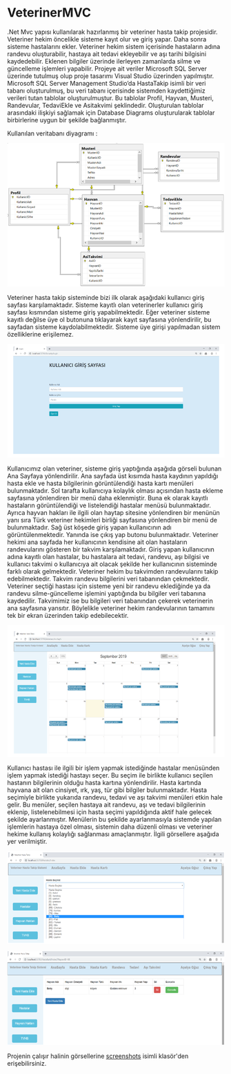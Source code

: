 # VeterinerMVC
.Net Mvc yapısı kullanılarak hazırlanmış bir veteriner hasta takip projesidir. 
Veteriner hekim öncelikle sisteme kayıt olur ve giriş yapar. Daha sonra sisteme hastalarını ekler. Veteriner hekim sistem içerisinde hastaların adına randevu oluşturabilir, hastaya ait tedavi ekleyebilir ve aşı tarihi bilgisini kaydedebilir. Eklenen bilgiler üzerinde ilerleyen zamanlarda silme ve güncelleme işlemleri yapabilir.
Projeye ait veriler Microsoft SQL Server üzerinde tutulmuş olup proje tasarımı Visual Studio üzerinden yapılmıştır. Microsoft SQL Server Management Studio’da HastaTakip isimli bir veri tabanı oluşturulmuş, bu veri tabanı içerisinde sistemden kaydettiğimiz verileri tutan tablolar oluşturulmuştur. Bu tablolar Profil, Hayvan, Musteri, Randevular, TedaviEkle ve Asitakvimi şeklindedir. Oluşturulan tablolar arasındaki ilişkiyi sağlamak için Database Diagrams oluşturularak tablolar birbirlerine uygun bir şekilde bağlanmıştır.

Kullanılan veritabanı diyagramı : 


![database](https://github.com/acelyanoguz/VeterinerMVC/blob/main/screenshots/databaseDiagram.png)


Veteriner hasta takip sisteminde bizi ilk olarak aşağıdaki kullanıcı giriş sayfası karşılamaktadır. Sisteme kayıtlı olan veterinerler kullanıcı giriş sayfası kısmından sisteme giriş yapabilmektedir. Eğer veteriner sisteme kayıtlı değilse üye ol butonuna tıklayarak kayıt sayfasına yönlendirilir, bu sayfadan sisteme kaydolabilmektedir. Sisteme üye girişi yapılmadan sistem özelliklerine erişilemez.

![giris](https://github.com/acelyanoguz/VeterinerMVC/blob/main/screenshots/kullaniciGiris.PNG)

Kullanıcımız olan veteriner, sisteme giriş yaptığında aşağıda görseli bulunan Ana Sayfaya yönlendirilir. Ana sayfada üst kısımda hasta kaydının yapıldığı hasta ekle ve hasta bilgilerinin görüntülendiği hasta kartı menüleri bulunmaktadır. Sol tarafta kullanıcıya kolaylık olması açısından hasta ekleme sayfasına yönlendiren bir menü daha eklenmiştir. Buna ek olarak kayıtlı hastaların görüntülendiği ve listelendiği hastalar menüsü bulunmaktadır. Ayrıca hayvan hakları ile ilgili olan haytap sitesine yönlendiren bir menünün yanı sıra Türk veteriner hekimleri birliği sayfasına yönlendiren bir menü de bulunmaktadır. Sağ üst köşede giriş yapan kullanıcının adı görüntülenmektedir. Yanında ise çıkış yap butonu bulunmaktadır.
Veteriner hekimi ana sayfada her kullanıcının kendisine ait olan hastaların randevularını gösteren bir takvim karşılamaktadır. Giriş yapan kullanıcının adına kayıtlı olan hastalar, bu hastalara ait tedavi, randevu, aşı bilgisi ve kullanıcı takvimi o kullanıcıya ait olacak şekilde her kullanıcının sisteminde farklı olarak gelmektedir. Veteriner hekim bu takvimden randevularını takip edebilmektedir. 
Takvim randevu bilgilerini veri tabanından çekmektedir. Veteriner seçtiği hastası için sisteme yeni bir randevu eklediğinde ya da randevu silme-güncelleme işlemini yaptığında bu bilgiler veri tabanına kaydedilir. Takvimimiz ise bu bilgileri veri tabanından çekerek veterinerin ana sayfasına yansıtır. Böylelikle veteriner hekim randevularının tamamını tek bir ekran üzerinden takip edebilecektir.

![anasayfa](https://github.com/acelyanoguz/VeterinerMVC/blob/main/screenshots/anasayfa.PNG)


Kullanıcı hastası ile ilgili bir işlem yapmak istediğinde hastalar menüsünden işlem yapmak istediği hastayı seçer. Bu seçim ile birlikte kullanıcı seçilen hastanın bilgilerinin olduğu hasta kartına yönlendirilir. Hasta kartında hayvana ait olan cinsiyet, ırk, yaş, tür gibi bilgiler bulunmaktadır. Hasta seçimiyle birlikte yukarıda randevu, tedavi ve aşı takvimi menüleri etkin hale gelir. Bu menüler, seçilen hastaya ait randevu, aşı ve tedavi bilgilerinin eklenip, listelenebilmesi için hasta seçimi yapıldığında aktif hale gelecek şekilde ayarlanmıştır. Menülerin bu şekilde ayarlanmasıyla sistemde yapılan işlemlerin hastaya özel olması, sistemin daha düzenli olması ve veteriner hekime kullanış kolaylığı sağlanması amaçlanmıştır. İlgili görsellere aşağıda yer verilmiştir.

![hastaSecim](https://github.com/acelyanoguz/VeterinerMVC/blob/main/screenshots/hastaSecimEkrani.PNG)

![Hasta](https://github.com/acelyanoguz/VeterinerMVC/blob/main/screenshots/secilenHastayaAitHastaKarti.PNG)


Projenin çalışır halinin görsellerine [screenshots](https://github.com/acelyanoguz/VeterinerMVC/tree/main/screenshots) isimli klasör'den erişebilirsiniz.


